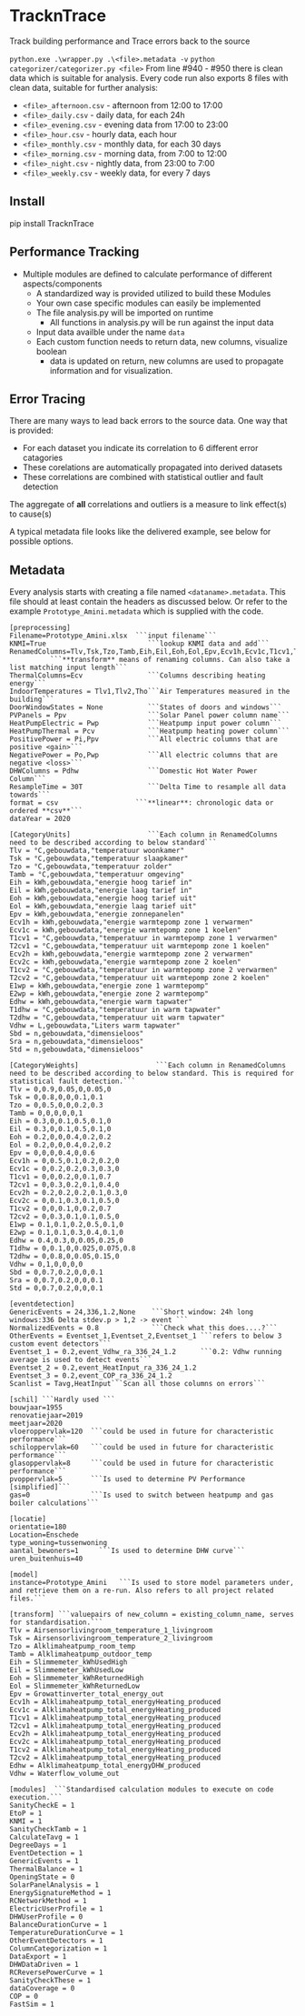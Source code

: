 # TracknTrace
 Track building performance and Trace errors back to the source

```python.exe .\wrapper.py .\<file>.metadata -v```
```python categorizer/categorizer.py <file>```
From line #940 - #950 there is clean data which is suitable for analysis. Every code run also exports 8 files with clean data, suitable for further analysis:
 * ```<file>_afternoon.csv``` - afternoon from 12:00 to 17:00
 * ```<file>_daily.csv```     - daily data, for each 24h
 * ```<file>_evening.csv```   - evening data from 17:00 to 23:00
 * ```<file>_hour.csv```      - hourly data, each hour
 * ```<file>_monthly.csv```   - monthly data, for each 30 days
 * ```<file>_morning.csv```   - morning data, from 7:00 to 12:00
 * ```<file>_night.csv```     - nightly data, from 23:00 to 7:00
 * ```<file>_weekly.csv```    - weekly data, for every 7 days

## Install

pip install TracknTrace

## Performance Tracking
 * Multiple modules are defined to calculate performance of different aspects/components
    * A standardized way is provided utilized to build these Modules
    * Your own case specific modules can easily be implemented
    * The file analysis.py will be imported on runtime
      * All functions in analysis.py will be run against the input data
    * Input data availble under the name ```data```
    * Each custom function needs to return data, new columns, visualize boolean
      * data is updated on return, new columns are used to propagate information and for visualization.

## Error Tracing
There are many ways to lead back errors to the source data. One way that is provided:
 * For each dataset you indicate its correlation to 6 different error catagories
 * These corelations are automatically propagated into derived datasets
 * These correlations are combined with statistical outlier and fault detection

The aggregate of **all** correlations and outliers is a measure to link effect(s) to cause(s)

A typical metadata file looks like the delivered example, see below for possible options.


## Metadata
Every analysis starts with creating a file named ```<dataname>.metadata```. This file should at least contain the headers as discussed below. Or refer to the example ```Prototype_Amini.metadata``` which is supplied with the code.

```
[preprocessing]
Filename=Prototype_Amini.xlsx  ```input filename```
KNMI=True                         ```lookup KNMI data and add```
RenamedColumns=Tlv,Tsk,Tzo,Tamb,Eih,Eil,Eoh,Eol,Epv,Ecv1h,Ecv1c,T1cv1,T2cv1,Ecv2h,Ecv2c,T1cv2,T2cv2,E1wp,E2wp,Edhw,T1dhw,T2dhw,Vdhw,Sbd,Sra,Std,DateTime
          ```**transform** means of renaming columns. Can also take a list matching input length```
ThermalColumns=Ecv                ```Columns describing heating energy```
IndoorTemperatures = Tlv1,Tlv2,Tho```Air Temperatures measured in the building```
DoorWindowStates = None           ```States of doors and windows```
PVPanels = Ppv                    ```Solar Panel power column name```
HeatPumpElectric = Pwp            ```Heatpump input power column```
HeatPumpThermal = Pcv             ```Heatpump heating power column```
PositivePower = Pi,Ppv            ```All electric columns that are positive <gain>```
NegativePower = Po,Pwp            ```All electric columns that are negative <loss>```
DHWColumns = Pdhw                 ```Domestic Hot Water Power Column```
ResampleTime = 30T                ```Delta Time to resample all data towards```
format = csv                   ```**linear**: chronologic data or ordered **csv**```
dataYear = 2020

[CategoryUnits]                   ```Each column in RenamedColumns need to be described according to below standard```
Tlv = °C,gebouwdata,"temperatuur woonkamer"
Tsk = °C,gebouwdata,"temperatuur slaapkamer"
Tzo = °C,gebouwdata,"temperatuur zolder"
Tamb = °C,gebouwdata,"temperatuur omgeving"
Eih = kWh,gebouwdata,"energie hoog tarief in"
Eil = kWh,gebouwdata,"energie laag tarief in"
Eoh = kWh,gebouwdata,"energie hoog tarief uit"
Eol = kWh,gebouwdata,"energie laag tarief uit"
Epv = kWh,gebouwdata,"energie zonnepanelen"
Ecv1h = kWh,gebouwdata,"energie warmtepomp zone 1 verwarmen"
Ecv1c = kWh,gebouwdata,"energie warmtepomp zone 1 koelen"
T1cv1 = °C,gebouwdata,"temperatuur in warmtepomp zone 1 verwarmen"
T2cv1 = °C,gebouwdata,"temperatuur uit warmtepomp zone 1 koelen"
Ecv2h = kWh,gebouwdata,"energie warmtepomp zone 2 verwarmen"
Ecv2c = kWh,gebouwdata,"energie warmtepomp zone 2 koelen"
T1cv2 = °C,gebouwdata,"temperatuur in warmtepomp zone 2 verwarmen"
T2cv2 = °C,gebouwdata,"temperatuur uit warmtepomp zone 2 koelen"
E1wp = kWh,gebouwdata,"energie zone 1 warmtepomp"
E2wp = kWh,gebouwdata,"energie zone 2 warmtepomp"
Edhw = kWh,gebouwdata,"energie warm tapwater"
T1dhw = °C,gebouwdata,"temperatuur in warm tapwater"
T2dhw = °C,gebouwdata,"temperatuur uit warm tapwater"
Vdhw = L,gebouwdata,"Liters warm tapwater"
Sbd = n,gebouwdata,"dimensieloos"
Sra = n,gebouwdata,"dimensieloos"
Std = n,gebouwdata,"dimensieloos"

[CategoryWeights]                   ```Each column in RenamedColumns need to be described according to below standard. This is required for statistical fault detection.```         
Tlv = 0,0.9,0.05,0,0.05,0
Tsk = 0,0.8,0,0,0.1,0.1
Tzo = 0,0.5,0,0,0.2,0.3
Tamb = 0,0,0,0,0,1
Eih = 0.3,0,0.1,0.5,0.1,0
Eil = 0.3,0,0.1,0.5,0.1,0
Eoh = 0.2,0,0,0.4,0.2,0.2
Eol = 0.2,0,0,0.4,0.2,0.2
Epv = 0,0,0,0.4,0,0.6
Ecv1h = 0,0.5,0.1,0.2,0.2,0
Ecv1c = 0,0.2,0.2,0.3,0.3,0
T1cv1 = 0,0,0.2,0,0.1,0.7
T2cv1 = 0,0.3,0.2,0.1,0.4,0
Ecv2h = 0.2,0.2,0.2,0.1,0.3,0
Ecv2c = 0,0.1,0.3,0.1,0.5,0
T1cv2 = 0,0,0.1,0,0.2,0.7
T2cv2 = 0,0.3,0.1,0.1,0.5,0
E1wp = 0.1,0.1,0.2,0.5,0.1,0
E2wp = 0.1,0.1,0.3,0.4,0.1,0
Edhw = 0.4,0.3,0,0.05,0.25,0
T1dhw = 0,0.1,0,0.025,0.075,0.8
T2dhw = 0,0.8,0,0.05,0.15,0
Vdhw = 0,1,0,0,0,0
Sbd = 0,0.7,0.2,0,0,0.1
Sra = 0,0.7,0.2,0,0,0.1
Std = 0,0.7,0.2,0,0,0.1

[eventdetection]
GenericEvents = 24,336,1.2,None    ```Short window: 24h long windows:336 Delta stdev.p > 1,2 -> event ```
NormalizedEvents = 0.8             ```Check what this does....?```
OtherEvents = Eventset_1,Eventset_2,Eventset_1 ```refers to below 3 custom event detectors```
Eventset_1 = 0.2,event_Vdhw_ra_336_24_1.2      ```0.2: Vdhw running average is used to detect events```
Eventset_2 = 0.2,event_HeatInput_ra_336_24_1.2
Eventset_3 = 0.2,event_COP_ra_336_24_1.2
Scanlist = Tavg,HeatInput```Scan all those columns on errors```

[schil] ```Hardly used ```
bouwjaar=1955
renovatiejaar=2019
meetjaar=2020
vloeroppervlak=120  ```could be used in future for characteristic performance```
schiloppervlak=60   ```could be used in future for characteristic performance```
glasoppervlak=8     ```could be used in future for characteristic performance```
pvoppervlak=5       ```Is used to determine PV Performance [simplified]```
gas=0               ```Is used to switch between heatpump and gas boiler calculations```

[locatie]
orientatie=180
Location=Enschede
type_woning=tussenwoning
aantal_bewoners=1     ```Is used to determine DHW curve```
uren_buitenhuis=40

[model]
instance=Prototype_Amini   ```Is used to store model parameters under, and retrieve them on a re-run. Also refers to all project related files.```

[transform] ```valuepairs of new_column = existing_column_name, serves for standardisation.```
Tlv = Airsensorlivingroom_temperature_1_livingroom
Tsk = Airsensorlivingroom_temperature_2_livingroom
Tzo = Alklimaheatpump_room_temp
Tamb = Alklimaheatpump_outdoor_temp
Eih = Slimmemeter_kWhUsedHigh
Eil = Slimmemeter_kWhUsedLow
Eoh = Slimmemeter_kWhReturnedHigh
Eol = Slimmemeter_kWhReturnedLow
Epv = Growattinverter_total_energy_out
Ecv1h = Alklimaheatpump_total_energyHeating_produced
Ecv1c = Alklimaheatpump_total_energyHeating_produced
T1cv1 = Alklimaheatpump_total_energyHeating_produced
T2cv1 = Alklimaheatpump_total_energyHeating_produced
Ecv2h = Alklimaheatpump_total_energyHeating_produced
Ecv2c = Alklimaheatpump_total_energyHeating_produced
T1cv2 = Alklimaheatpump_total_energyHeating_produced
T2cv2 = Alklimaheatpump_total_energyHeating_produced
Edhw = Alklimaheatpump_total_energyDHW_produced
Vdhw = Waterflow_volume_out

[modules]  ```Standardised calculation modules to execute on code execution.```
SanityCheckE = 1
EtoP = 1
KNMI = 1
SanityCheckTamb = 1
CalculateTavg = 1
DegreeDays = 1
EventDetection = 1
GenericEvents = 1
ThermalBalance = 1
OpeningState = 0
SolarPanelAnalysis = 1
EnergySignatureMethod = 1
RCNetworkMethod = 1
ElectricUserProfile = 1
DHWUserProfile = 0
BalanceDurationCurve = 1
TemperatureDurationCurve = 1
OtherEventDetectors = 1
ColumnCategorization = 1
DataExport = 1
DHWDataDriven = 1
RCReversePowerCurve = 1
SanityCheckThese = 1
dataCoverage = 0
COP = 0
FastSim = 1

```
